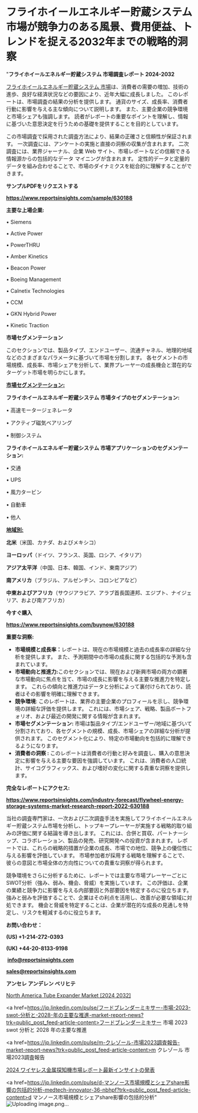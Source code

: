 # フライホイールエネルギー貯蔵システム市場が競争力のある風景、費用便益、トレンドを捉える2032年までの戦略的洞察

"<strong>フライホイールエネルギー貯蔵システム 市場調査レポート 2024-2032</strong>

<a href=https://www.reportsinsights.com/sample/630188>フライホイールエネルギー貯蔵システム 市場</a>は、消費者の需要の増加、技術の進歩、良好な経済状況などの要因により、近年大幅に成長しました。 このレポートは、市場調査の結果の分析を提供します。 通貨のサイズ、成長率、消費者行動に影響を与える主な傾向について説明します。 また、主要企業の競争環境と市場シェアも強調します。 読者がレポートの重要なポイントを理解し、情報に基づいた意思決定を行うための基礎を提供することを目的としています。

この市場調査で採用された調査方法により、結果の正確さと信頼性が保証されます。 一次調査には、アンケートの実施と直接の洞察の収集が含まれます。 二次調査には、業界ジャーナル、企業 Web サイト、市場レポートなどの信頼できる情報源からの包括的なデータ マイニングが含まれます。 定性的データと定量的データを組み合わせることで、市場のダイナミクスを総合的に理解することができます。

<strong><b>サンプルPDFをリクエストする</b></strong>

<a href=https://www.reportsinsights.com/sample/630188><strong><u>https://www.reportsinsights.com/sample/630188</u></strong></a>

<strong>主要な上場企業:</strong>

• Siemens

• Active Power

• PowerTHRU

• Amber Kinetics

• Beacon Power

• Boeing Management

• Calnetix Technologies

• CCM

• GKN Hybrid Power

• Kinetic Traction

<strong>市場セグメンテーション</strong>

このセクションでは、製品タイプ、エンドユーザー、流通チャネル、地理的地域などのさまざまなパラメータに基づいて市場を分割します。 各セグメントの市場規模、成長率、市場シェアを分析して、業界プレーヤーの成長機会と潜在的なターゲット市場を明らかにします。

<strong><u>市場セグメンテーション</u></strong><strong><u>:</u></strong>

<strong>フライホイールエネルギー貯蔵システム 市場タイプのセグメンテーション:</strong>

• 高速モータージェネレータ

• アクティブ磁気ベアリング

• 制御システム

<strong>フライホイールエネルギー貯蔵システム 市場アプリケーションのセグメンテーション:</strong>

• 交通

• UPS

• 風力タービン

• 自動車

• 他人

<strong><u>地域別</u></strong><strong><u>:</u></strong>

<strong>北米</strong>（米国、カナダ、およびメキシコ）

<strong>ヨーロッパ</strong>（ドイツ、フランス、英国、ロシア、イタリア）

<strong>アジア太平洋</strong>（中国、日本、韓国、インド、東南アジア）

<strong>南アメリカ</strong>（ブラジル、アルゼンチン、コロンビアなど）

<strong>中東およびアフリカ</strong>（サウジアラビア、アラブ首長国連邦、エジプト、ナイジェリア、および南アフリカ）

<strong>今すぐ購入</strong>

<a href=https://www.reportsinsights.com/buynow/630188><strong><u>https://www.reportsinsights.com/buynow/630188</u></strong></a>

<strong>重要な洞察:</strong>
<ul>
  <li><strong>市場規模と成長率：</strong>レポートは、現在の市場規模と過去の成長率の詳細な分析を提供します。 また、予測期間中の市場の成長に関する包括的な予測も含まれています。</li>
  <li><strong>市場動向と推進力:</strong>このセクションでは、現在および新興市場の両方の顕著な市場動向に焦点を当て、市場の成長に影響を与える主要な推進力を特定します。 これらの傾向と推進力はデータと分析によって裏付けられており、読者はその影響を明確に理解できます。</li>
  <li><strong>競争環境</strong>: このレポートは、業界の主要企業のプロフィールを示し、競争環境の詳細な評価を提供します。 これには、市場シェア、戦略、製品ポートフォリオ、および最近の開発に関する情報が含まれます。</li>
  <li><strong>市場セグメンテーション: </strong>市場は製品タイプ/エンドユーザー/地域に基づいて分割されており、各セグメントの規模、成長、市場シェアの詳細な分析が提供されます。 このセグメント化により、特定の市場動向を包括的に理解できるようになります。</li>
  <li><strong>消費者の洞察 : </strong>このレポートは消費者の行動と好みを調査し、購入の意思決定に影響を与える主要な要因を強調しています。 これは、消費者の人口統計、サイコグラフィックス、および嗜好の変化に関する貴重な洞察を提供します。</li>
</ul>
<strong>完全なレポートにアクセス:</strong>

<a href=https://www.reportsinsights.com/industry-forecast/flywheel-energy-storage-systems-market-research-report-2022-630188><strong><u><b>https://www.reportsinsights.com/industry-forecast/flywheel-energy-storage-systems-market-research-report-2022-630188</b></u></strong></a>

当社の調査専門家は、一次および二次調査手法を実施してフライホイールエネルギー貯蔵システム市場を分析し、トップキープレーヤーが実施する戦略的取り組みの評価に関する結論を導き出します。 これには、合併と買収、パートナーシップ、コラボレーション、製品の発売、研究開発への投資が含まれます。 レポートでは、これらの戦略的措置が企業の成長、市場での地位、競争上の優位性に与える影響を評価しています。 市場参加者が採用する戦略を理解することで、彼らの意図と市場全体の方向性についての貴重な洞察が得られます。

競争環境をさらに分析するために、レポートでは主要な市場プレーヤーごとにSWOT分析（強み、弱み、機会、脅威）を実施しています。 この評価は、企業の業績と競争力に影響を与える内部要因と外部要因を特定するのに役立ちます。 強みと弱みを評価することで、企業はその利点を活用し、改善が必要な領域に対処できます。 機会と脅威を特定することは、企業が潜在的な成長の見通しを特定し、リスクを軽減するのに役立ちます。

<strong>お問い合わせ：</strong>

<strong>(US) +1-214-272-0393</strong>

<strong>(UK) +44-20-8133-9198</strong>

<strong> </strong><a href=info@reportsinsights.com><strong><u>info@reportsinsights.com</u></strong></a>

<a href=sales@reportsinsights.com><strong><u>sales@reportsinsights.com</u></strong></a>

<strong>アンセレ アンデレン ベリヒテ</strong>

<a href=https://www.linkedin.com/pulse/north-america-tube-expander-market-2024-landscape-htlpe/>North America Tube Expander Market [2024 2032]</a>

<a href=https://jp.linkedin.com/pulse/フードブレンダーミキサー-市場-2023-swot-分析と-2028-年の主要な推進-market-report-news?trk=public_post_feed-article-content>フードブレンダーミキサー 市場 2023 swot 分析と 2028 年の主要な推進</a>

<a href=https://jp.linkedin.com/pulse/m-クレゾール-市場2023調査報告-market-report-news?trk=public_post_feed-article-content>m クレゾール 市場2023調査報告</a>

<a href=https://www.linkedin.com/pulse/2024-ワイヤレス金属探知機市場レポート最新インサイトの発表-reportsinsights-pvt-ltd-niybf/>2024 ワイヤレス金属探知機市場レポート最新インサイトの発表</a>

<a href=https://jp.linkedin.com/pulse/d-マンノース市場規模とシェアshare影響の包括的分析-medtech-innovator-36-nbhpf?trk=public_post_feed-article-content>d マンノース市場規模とシェアshare影響の包括的分析</a>"
![Uploading image.png…]()
